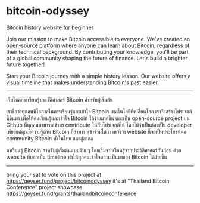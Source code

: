 # bitcoin-odyssey
Bitcoin history website for beginner

Join our mission to make Bitcoin accessible to everyone. We've created an open-source platform where anyone can learn about Bitcoin, regardless of their technical background. By contributing your knowledge, you'll be part of a global community shaping the future of finance. Let's build a brighter future together!

Start your Bitcoin journey with a simple history lesson. Our website offers a visual timeline that makes understanding Bitcoin's past easier.

---
เว็บไซต์การเรียนรู้ประวัติศาสตร์ Bitcoin สำหรับผู้เริ่มต้น

เราชื่อว่าทุกคนมีโอกาสในการเรียนรู้และเข้าใจ Bitcoin เทคโนโลยีที่เปลี่ยนโลก เราจึงสร้างโปรเจกต์นี้ขึ้นมา เพื่อให้คนเรียนรู้และเข้าใจ Bitcoin ได้ง่ายมากขึ้น และเป็น open-source project บน Github ที่ทุกคนสามารถเข้ามา contribute ให้กับโปรเจกต์ได้ โดยไม่จำเป็นต้องเป็น developer เพียงแค่คุณมีความรู้ด้าน Bitcoin ก็สามารถเข้าร่วมได้ เราหวังว่า website นี้จะเป็นประโยชน์ต่อ community Bitcoin ทั้งในไทย และสู่สากล

มาเรียนรู้ Bitcoin สำหรับผู้เริ่มต้นแบบง่าย ๆ โดยเริ่มจากเรียนรู้จากประวัติศาสตร์กันก่อน ด้วย website ที่บอกเป็น timeline ทำให้ทุกคนเข้าใจความเป็นมาของ Bitcoin ได้ง่ายขึ้น

---
bring your sat to vote on this project at https://geyser.fund/project/bitcoinodyssey
it's at "Thailand Bitcoin Conference" project showcase https://geyser.fund/grants/thailandbitcoinconference
